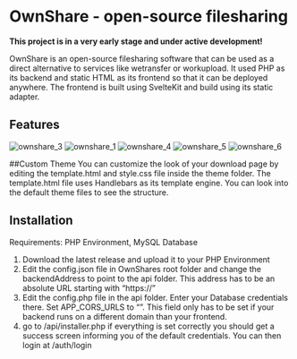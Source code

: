 # OwnShare - open-source filesharing

**This project is in a very early stage and under active development!**

OwnShare is an open-source filesharing software that can be used as a direct alternative to services like wetransfer or workupload. It used PHP as its backend and static HTML as its frontend so that it can be deployed anywhere. The frontend is built using SvelteKit and build using its static adapter.

## Features
![ownshare_3](https://github.com/Das-Felix/ownshare/assets/62439997/16a9b33a-69ad-42cd-9998-2cb20cf65157)
![ownshare_1](https://github.com/Das-Felix/ownshare/assets/62439997/2f518b0c-e9d5-4d46-acce-bbf2747173e9)
![ownshare_4](https://github.com/Das-Felix/ownshare/assets/62439997/c777e5d5-49aa-4aa8-8c3f-cf21acc9bf0e)
![ownshare_5](https://github.com/Das-Felix/ownshare/assets/62439997/a52fecb2-e6c2-4271-bbc3-9dbefa6808b2)
![ownshare_6](https://github.com/Das-Felix/ownshare/assets/62439997/26852954-9cfc-4f76-9e99-1afe620e0437)

##Custom Theme
You can customize the look of your download page by editing the template.html and style.css file inside the theme folder. The template.html file uses Handlebars as its template engine. You can look into the default theme files to see the structure.

## Installation

Requirements: PHP Environment, MySQL Database

1. Download the latest release and upload it to your PHP Environment
2. Edit the config.json file in OwnShares root folder and change the backendAddress to point to the api folder. This address has to be an absolute URL starting with “https://”
3. Edit the config.php file in the api folder. Enter your Database credentials there. Set APP_CORS_URLS to “”. This field only has to be set if your backend runs on a different domain than your frontend.
4. go to <ownshare root>/api/installer.php if everything is set correctly you should get a success screen informing you of the default credentials. You can then login at <ownshare root>/auth/login
